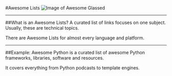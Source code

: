 #Awesome Lists
![Image of Awesome Glassed](https://jasonrigden.com/share/images_dump/awesome.png)

---
##What is an Awesome Lists?
A curated list of links focuses on one subject. Usually, these are technical topics.

There are Awesome Lists for almost every language and platform.

---
##Example:
Awesome Python is a  curated list of awesome Python frameworks, libraries, software and resources. 

It covers everything from Python podcasts to template engines.


